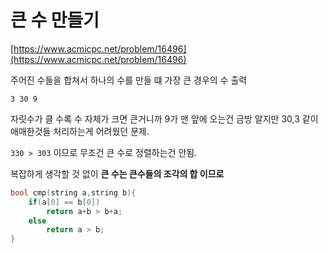 # 큰 수 만들기

[https://www.acmicpc.net/problem/16496](https://www.acmicpc.net/problem/16496)

주어진 수들을 합쳐서 하나의 수를 만들 떄 가장 큰 경우의 수 출력

```
3 30 9
```

자릿수가 클 수록 수 자체가 크면 큰거니까 9가 맨 앞에 오는건 금방 알지만 30,3 같이 애매한것들 처리하는게 어려웠던 문제.

`330 > 303` 이므로 무조건 큰 수로 정렬하는건 안됨.

복잡하게 생각할 것 없이 **큰 수는 큰수들의 조각의 합 이므로**

```cpp
bool cmp(string a,string b){
    if(a[0] == b[0])
        return a+b > b+a;
    else
        return a > b;
}
```
